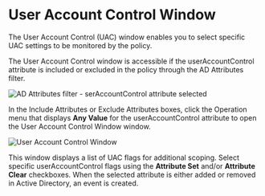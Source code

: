 # User Account Control Window

The User Account Control (UAC) window enables you to select specific UAC settings to be monitored by
the policy.

The User Account Control window is accessible if the userAccountControl attribute is included or
excluded in the policy through the AD Attributes filter.

![AD Attributes filter - serAccountControl attribute selected](/img/product_docs/threatprevention/threatprevention/admin/policies/eventtype/window/useraccountcontrolattribute.webp)

In the Include Attributes or Exclude Attributes boxes, click the Operation menu that displays **Any
Value** for the userAccountControl attribute to open the User Account Control Window window.

![User Account Control Window](/img/product_docs/threatprevention/threatprevention/admin/policies/eventtype/window/useraccountcotrol.webp)

This window displays a list of UAC flags for additional scoping. Select specific userAccountControl
flags using the **Attribute Set** and/or **Attribute Clear** checkboxes. When the selected attribute
is either added or removed in Active Directory, an event is created.
